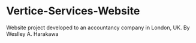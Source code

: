 # Vertice-Services-Website
Website project developed to an accountancy company in London, UK. By Weslley A. Harakawa 
